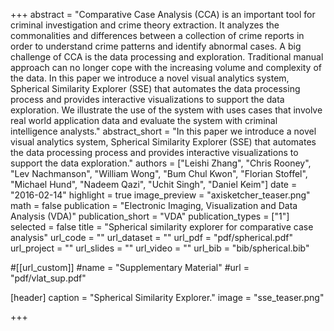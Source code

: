 +++
abstract = "Comparative Case Analysis (CCA) is an important tool for criminal investigation and crime theory extraction. It analyzes the commonalities and differences between a collection of crime reports in order to understand crime patterns and identify abnormal cases. A big challenge of CCA is the data processing and exploration. Traditional manual approach can no longer cope with the increasing volume and complexity of the data. In this paper we introduce a novel visual analytics system, Spherical Similarity Explorer (SSE) that automates the data processing process and provides interactive visualizations to support the data exploration. We illustrate the use of the system with uses cases that involve real world application data and evaluate the system with criminal intelligence analysts."
abstract_short = "In this paper we introduce a novel visual analytics system, Spherical Similarity Explorer (SSE) that automates the data processing process and provides interactive visualizations to support the data exploration."
authors = ["Leishi Zhang", "Chris Rooney", "Lev Nachmanson", "William Wong", "Bum Chul Kwon", "Florian Stoffel", "Michael Hund", "Nadeem Qazi", "Uchit Singh", "Daniel Keim"]
date = "2016-02-14"
highlight = true
image_preview = "axisketcher_teaser.png"
math = false
publication = "Electronic Imaging, Visualization and Data Analysis (VDA)"
publication_short = "VDA"
publication_types = ["1"]
selected = false
title = "Spherical similarity explorer for comparative case analysis"
url_code = ""
url_dataset = ""
url_pdf = "pdf/spherical.pdf"
url_project = ""
url_slides = ""
url_video = ""
url_bib = "bib/spherical.bib"

#[[url_custom]]
#name = "Supplementary Material"
#url = "pdf/vlat_sup.pdf"

[header]
  caption = "Spherical Similarity Explorer."
  image = "sse_teaser.png"

+++

